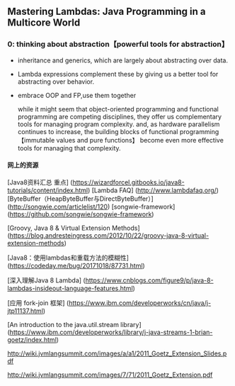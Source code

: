 ##     Mastering Lambdas: Java Programming in a Multicore World

### 0: thinking about abstraction【powerful tools for abstraction】

* inheritance and generics, which are largely about abstracting over data.

* Lambda expressions complement these by giving us a better tool for abstracting over behavior.

* embrace OOP and FP,use them together

  while it might seem that object-oriented programming and functional programming are competing disciplines, 
  they offer us complementary tools for managing program complexity. 
  and, as hardware parallelism continues to increase, the building blocks of functional programming【immutable values and pure functions】
  become even more effective tools for managing that complexity.
  
  
  
  
  
  
 #### 网上的资源
 [Java8资料汇总  重点] (https://wizardforcel.gitbooks.io/java8-tutorials/content/index.html)
 [Lambda FAQ] (http://www.lambdafaq.org/)
 [ByteBuffer（HeapByteBuffer与DirectByteBuffer）] (http://songwie.com/articlelist/120)
 [songwie-framework] (https://github.com/songwie/songwie-framework)
 
 [Groovy, Java 8 & Virtual Extension Methods] (https://blog.andresteingress.com/2012/10/22/groovy-java-8-virtual-extension-methods)
 
 [Java8：使用lambdas和重载方法的模糊性] (https://codeday.me/bug/20171018/87731.html)
 
 [深入理解Java 8 Lambda]    (https://www.cnblogs.com/figure9/p/java-8-lambdas-insideout-language-features.html)
 
 [应用 fork-join 框架]  (https://www.ibm.com/developerworks/cn/java/j-jtp11137.html)
 
 [An introduction to the java.util.stream library] (https://www.ibm.com/developerworks/library/j-java-streams-1-brian-goetz/index.html)
 
 http://wiki.jvmlangsummit.com/images/a/a1/2011_Goetz_Extension_Slides.pdf
 
 http://wiki.jvmlangsummit.com/images/7/71/2011_Goetz_Extension.pdf